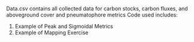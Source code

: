 Data.csv contains all collected data for carbon stocks, carbon fluxes, and aboveground cover and pneumatophore metrics
Code used includes:
1. Example of Peak and Sigmoidal Metrics
2. Example of Mapping Exercise
   
